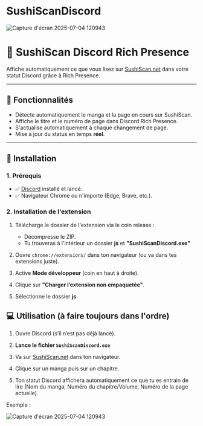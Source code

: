 # SushiScanDiscord
![Capture d'écran 2025-07-04 120943](https://github.com/user-attachments/assets/f26fa816-d111-4b8d-bfa4-2b1c266903c7)
# 🍣 SushiScan Discord Rich Presence

Affiche automatiquement ce que vous lisez sur [SushiScan.net](https://sushiscan.net) dans votre statut Discord grâce à Rich Presence.


---

## 📌 Fonctionnalités

- Détecte automatiquement le manga et la page en cours sur SushiScan.
- Affiche le titre et le numéro de page dans Discord Rich Presence.
- S'actualise automatiquement à chaque changement de page.
- Mise à jour du status en temps **réel**.

---

## 🚀 Installation

### 1. Prérequis

- ✅ [Discord](https://discord.com) installé et lancé.
- ✅ Navigateur Chrome ou n'importe (Edge, Brave, etc.).

### 2. Installation de l'extension

1. Télécharge le dossier de l'extension via le coin release :
   - Décompresse le ZIP.
   - Tu trouveras à l'intérieur un dossier **js** et **"SushiScanDiscord.exe"**

2. Ouvre `chrome://extensions/` dans ton navigateur (ou va dans tes extensions juste).
3. Active **Mode développeur** (coin en haut à droite).
4. Clique sur **"Charger l’extension non empaquetée"**.
5. Sélectionne le dossier **js**.

## 💻 Utilisation (à faire toujours dans l'ordre)

1. Ouvre Discord (s’il n’est pas déjà lancé).

2. **Lance le fichier `SushiScanDiscord.exe`**

3. Va sur [SushiScan.net](https://sushiscan.net) dans ton navigateur.

4. Clique sur un manga puis sur un chapitre.

5. Ton statut Discord affichera automatiquement ce que tu es entrain de lire (Nom du manga, Numéro du chapitre/Volume, Numéro de la page actuelle).

Exemple : 

![Capture d'écran 2025-07-04 120943](https://github.com/user-attachments/assets/817a1440-276d-428f-baa0-a762ba1e0992)
